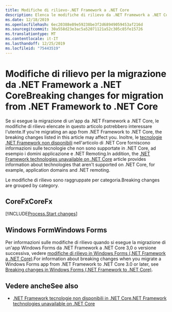 ```yaml
---
title: Modifiche di rilievo-.NET Framework a .NET Core
description: Elenca le modifiche di rilievo da .NET Framework a .NET Core.
ms.date: 12/18/2019
ms.openlocfilehash: 6ec20388e89e59238be3f2d68949059453af216d
ms.sourcegitcommit: 30a558d23e3ac5a52071121a52c305c85fe15726
ms.translationtype: MT
ms.contentlocale: it-IT
ms.lasthandoff: 12/25/2019
ms.locfileid: "75443519"
---
```

# <a name="breaking-changes-for-migration-from-net-framework-to-net-core"></a><span data-ttu-id="8de78-103">Modifiche di rilievo per la migrazione da .NET Framework a .NET Core</span><span class="sxs-lookup"><span data-stu-id="8de78-103">Breaking changes for migration from .NET Framework to .NET Core</span></span>

<span data-ttu-id="8de78-104">Se si esegue la migrazione di un'app da .NET Framework a .NET Core, le modifiche di rilievo elencate in questo articolo potrebbero interessare l'utente.</span><span class="sxs-lookup"><span data-stu-id="8de78-104">If you're migrating an app from .NET Framework to .NET Core, the breaking changes listed in this article may affect you.</span></span> <span data-ttu-id="8de78-105">Inoltre, le [tecnologie .NET Framework non disponibili](../porting/net-framework-tech-unavailable.md) nell'articolo di .NET Core forniscono informazioni sulle tecnologie che non sono supportate in .NET Core, ad esempio i domini applicazione e .NET Remoting.</span><span class="sxs-lookup"><span data-stu-id="8de78-105">In addition, the [.NET Framework technologies unavailable on .NET Core](../porting/net-framework-tech-unavailable.md) article provides information about technologies that aren't supported on .NET Core, for example, application domains and .NET remoting.</span></span>

<span data-ttu-id="8de78-106">Le modifiche di rilievo sono raggruppate per categoria.</span><span class="sxs-lookup"><span data-stu-id="8de78-106">Breaking changes are grouped by category.</span></span>

## <a name="corefx"></a><span data-ttu-id="8de78-107">CoreFx</span><span class="sxs-lookup"><span data-stu-id="8de78-107">CoreFx</span></span>

[!INCLUDE[Process.Start changes](~/includes/core-changes/corefx/2.1/process-start-changes.md)]

## <a name="windows-forms"></a><span data-ttu-id="8de78-108">Windows Form</span><span class="sxs-lookup"><span data-stu-id="8de78-108">Windows Forms</span></span>

<span data-ttu-id="8de78-109">Per informazioni sulle modifiche di rilievo quando si esegue la migrazione di un'app Windows Forms da .NET Framework a .NET Core 3,0 o versione successiva, vedere [modifiche di rilievo in Windows Forms (.NET Framework a .NET Core)](../porting/winforms-breaking-changes.md).</span><span class="sxs-lookup"><span data-stu-id="8de78-109">For information about breaking changes when you migrate a Windows Forms app from .NET Framework to .NET Core 3.0 or later, see [Breaking changes in Windows Forms (.NET Framework to .NET Core)](../porting/winforms-breaking-changes.md).</span></span>

## <a name="see-also"></a><span data-ttu-id="8de78-110">Vedere anche</span><span class="sxs-lookup"><span data-stu-id="8de78-110">See also</span></span>

- [<span data-ttu-id="8de78-111">.NET Framework tecnologie non disponibili in .NET Core</span><span class="sxs-lookup"><span data-stu-id="8de78-111">.NET Framework technologies unavailable on .NET Core</span></span>](../porting/net-framework-tech-unavailable.md)
